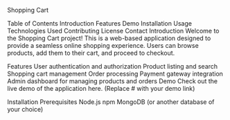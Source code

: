 Shopping Cart


Table of Contents
Introduction
Features
Demo
Installation
Usage
Technologies Used
Contributing
License
Contact
Introduction
Welcome to the Shopping Cart project! This is a web-based application designed to provide a seamless online shopping experience. Users can browse products, add them to their cart, and proceed to checkout.

Features
User authentication and authorization
Product listing and search
Shopping cart management
Order processing
Payment gateway integration
Admin dashboard for managing products and orders
Demo
Check out the live demo of the application here. (Replace # with your demo link)

Installation
Prerequisites
Node.js
npm
MongoDB (or another database of your choice)
